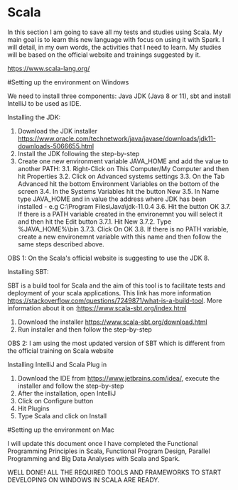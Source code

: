 # Scala

In this section I am going to save all my tests and studies using Scala. My main goal is to learn this new language with focus on using it with Spark. I will detail, in my own words, the activities that I need to learn. My studies will be based on the official website and trainings suggested by it.

https://www.scala-lang.org/

#Setting up the environment on Windows

We need to install three components: Java JDK (Java 8 or 11), sbt and install IntelliJ to be used as IDE.

Installing the JDK:

1. Download the JDK installer https://www.oracle.com/technetwork/java/javase/downloads/jdk11-downloads-5066655.html
2. Install the JDK following the step-by-step
3. Create one new environment variable JAVA_HOME and add the value to another PATH:
	3.1. Right-Click on This Computer/My Computer and then hit Properties
	3.2. Click on Advanced systems settings
	3.3. On the Tab Advanced hit the bottom Environment Variables on the bottom of the screen
	3.4. In the Systems Variables hit the button New
	3.5. In Name type JAVA_HOME and in value the address where JDK has been installed - e.g C:\Program Files\Java\jdk-11.0.4
	3.6. Hit the button OK
	3.7. If there is a PATH variable created in the environemnt you will select it and then hit the Edit button
		3.7.1. Hit New
		3.7.2. Type %JAVA_HOME%\bin
		3.7.3. Click On OK
	3.8. If there is no PATH variable, create a new environemnt variable with this name and then follow the same steps described above.

OBS 1: On the Scala's official website is suggesting to use the JDK 8.

Installing SBT:

SBT is a build tool for Scala and the aim of this tool is to facilitate tests and deployment of your scala applications. This link has more information https://stackoverflow.com/questions/7249871/what-is-a-build-tool.
More information about it on :https://www.scala-sbt.org/index.html

1. Download the installer https://www.scala-sbt.org/download.html
2. Run installer and then follow the step-by-step

OBS 2: I am using the most updated version of SBT which is different from the official training on Scala website

Installing IntelliJ and Scala Plug in

1. Download the IDE from https://www.jetbrains.com/idea/, execute the installer and follow the step-by-step 
2. After the installation, open IntelliJ
3. Click on Configure button
4. Hit Plugins
4. Type Scala and click on Install

#Setting up the environment on Mac

I will update this document once I have completed the Functional Programming Principles in Scala, Functional Program Design, Parallel Programming and Big Data Analyses with Scala and Spark.

WELL DONE! ALL THE REQUIRED TOOLS AND FRAMEWORKS TO START DEVELOPING ON WINDOWS IN SCALA ARE READY.



	